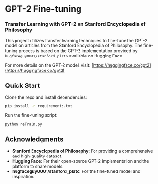 # GPT-2 Fine-tuning

### Transfer Learning with GPT-2 on Stanford Encyclopedia of Philosophy

This project utilizes transfer learning techniques to fine-tune the GPT-2 model on articles from the Stanford Encyclopedia of Philosophy. The fine-tuning process is based on the GPT-2 implementation provided by `hugfaceguy0001/stanford_plato` available on Hugging Face.

For more details on the GPT-2 model, visit: [https://huggingface.co/gpt2](https://huggingface.co/gpt2)

## Quick Start

Clone the repo and install dependencies:
```bash
pip install -r requirements.txt
```

Run the fine-tuning script:
```bash
python reTrain.py
```


## Acknowledgments

- **Stanford Encyclopedia of Philosophy**: For providing a comprehensive and high-quality dataset.
- **Hugging Face**: For their open-source GPT-2 implementation and the platform to share models.
- **hugfaceguy0001/stanford_plato**: For the fine-tuned model and inspiration.
